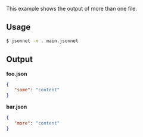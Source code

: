 This example shows the output of more than one file.

## Usage

```bash
$ jsonnet -m . main.jsonnet
```

## Output

**foo.json**

```json
{
   "some": "content"
}
```

**bar.json**

```json
{
   "more": "content"
}
```
